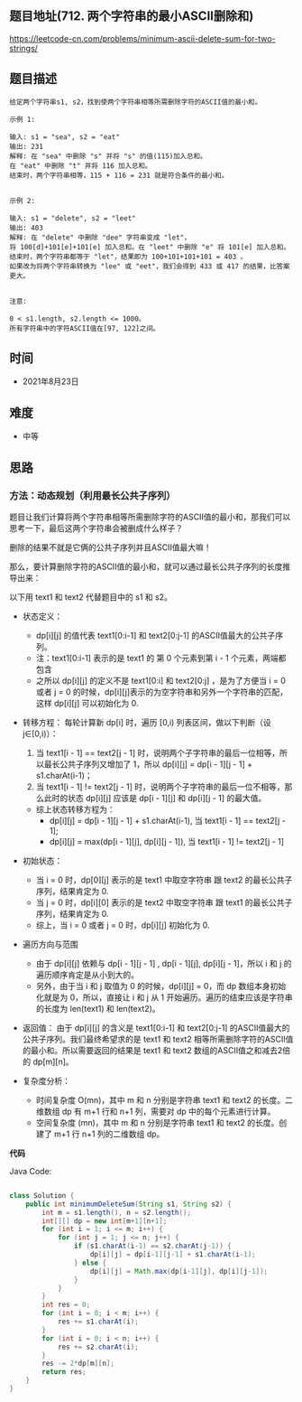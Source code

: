 
## 题目地址(712. 两个字符串的最小ASCII删除和)

https://leetcode-cn.com/problems/minimum-ascii-delete-sum-for-two-strings/

## 题目描述

```
给定两个字符串s1, s2，找到使两个字符串相等所需删除字符的ASCII值的最小和。

示例 1:

输入: s1 = "sea", s2 = "eat"
输出: 231
解释: 在 "sea" 中删除 "s" 并将 "s" 的值(115)加入总和。
在 "eat" 中删除 "t" 并将 116 加入总和。
结束时，两个字符串相等，115 + 116 = 231 就是符合条件的最小和。


示例 2:

输入: s1 = "delete", s2 = "leet"
输出: 403
解释: 在 "delete" 中删除 "dee" 字符串变成 "let"，
将 100[d]+101[e]+101[e] 加入总和。在 "leet" 中删除 "e" 将 101[e] 加入总和。
结束时，两个字符串都等于 "let"，结果即为 100+101+101+101 = 403 。
如果改为将两个字符串转换为 "lee" 或 "eet"，我们会得到 433 或 417 的结果，比答案更大。


注意:

0 < s1.length, s2.length <= 1000。
所有字符串中的字符ASCII值在[97, 122]之间。
```

## 时间

- 2021年8月23日

## 难度

- 中等

## 思路
### 方法：动态规划（利用最长公共子序列）

题目让我们计算将两个字符串相等所需删除字符的ASCII值的最小和，那我们可以思考一下，最后这两个字符串会被删成什么样子？

删除的结果不就是它俩的公共子序列并且ASCII值最大嘛！

那么，要计算删除字符的ASCII值的最小和，就可以通过最长公共子序列的长度推导出来：

以下用 text1 和 text2 代替题目中的 s1 和 s2。
- 状态定义：
    - dp[i][j] 的值代表 text1[0:i-1] 和 text2[0:j-1] 的ASCII值最大的公共子序列。 
    - 注：text1[0:i-1] 表示的是 text1 的 第 0 个元素到第 i - 1 个元素，两端都包含
    - 之所以 dp[i][j] 的定义不是 text1[0:i] 和 text2[0:j] ，是为了方便当 i = 0 或者 j = 0 的时候，dp[i][j]表示的为空字符串和另外一个字符串的匹配，这样 dp[i][j] 可以初始化为 0.

- 转移方程： 每轮计算新 dp[i] 时，遍历 [0,i) 列表区间，做以下判断（设 j∈[0,i)）：
    1. 当 text1[i - 1] == text2[j - 1] 时，说明两个子字符串的最后一位相等，所以最长公共子序列又增加了 1，所以 dp[i][j] = dp[i - 1][j - 1] + s1.charAt(i-1)；
    2. 当 text1[i - 1] != text2[j - 1] 时，说明两个子字符串的最后一位不相等，那么此时的状态 dp[i][j] 应该是 dp[i - 1][j] 和 dp[i][j - 1] 的最大值。
    - 综上状态转移方程为：
        - dp[i][j] = dp[i - 1][j - 1] + s1.charAt(i-1), 当 text1[i - 1] == text2[j - 1];
        - dp[i][j] = max(dp[i - 1][j], dp[i][j - 1]), 当 text1[i - 1] != text2[j - 1]

- 初始状态：
    - 当 i = 0 时，dp[0][j] 表示的是 text1 中取空字符串 跟 text2 的最长公共子序列，结果肯定为 0.
    - 当 j = 0 时，dp[i][0] 表示的是 text2 中取空字符串 跟 text1 的最长公共子序列，结果肯定为 0.
    - 综上，当 i = 0 或者 j = 0 时，dp[i][j] 初始化为 0.

- 遍历方向与范围
    - 由于 dp[i][j] 依赖与 dp[i - 1][j - 1] , dp[i - 1][j], dp[i][j - 1]，所以 i 和 j 的遍历顺序肯定是从小到大的。
    - 另外，由于当 i 和 j 取值为 0 的时候，dp[i][j] = 0，而 dp 数组本身初始化就是为 0，所以，直接让 i 和 j 从 1 开始遍历。遍历的结束应该是字符串的长度为 len(text1) 和 len(text2)。

- 返回值：
    由于 dp[i][j] 的含义是 text1[0:i-1] 和 text2[0:j-1] 的ASCII值最大的公共子序列。我们最终希望求的是 text1 和 text2 相等所需删除字符的ASCII值的最小和。所以需要返回的结果是 text1 和 text2 数组的ASCII值之和减去2倍的 dp[m][n]。

- 复杂度分析：
    - 时间复杂度 O(mn)，其中 m 和 n 分别是字符串 text1 和 text2 的长度。二维数组 dp 有 m+1 行和 n+1 列，需要对 dp 中的每个元素进行计算。
    - 空间复杂度 (mn)，其中 m 和 n 分别是字符串 text1 和 text2 的长度。创建了 m+1 行 n+1 列的二维数组 dp。



**代码**

Java Code:

```java

class Solution {
    public int minimumDeleteSum(String s1, String s2) {
        int m = s1.length(), n = s2.length();
        int[][] dp = new int[m+1][n+1];
        for (int i = 1; i <= m; i++) {
            for (int j = 1; j <= n; j++) {
                if (s1.charAt(i-1) == s2.charAt(j-1)) {
                    dp[i][j] = dp[i-1][j-1] + s1.charAt(i-1);
                } else {
                    dp[i][j] = Math.max(dp[i-1][j], dp[i][j-1]);
                }
            }
        }
        int res = 0;
        for (int i = 0; i < m; i++) {
            res += s1.charAt(i);
        }
        for (int i = 0; i < n; i++) {
            res += s2.charAt(i);
        }
        res -= 2*dp[m][n];
        return res;
    }
}

```

